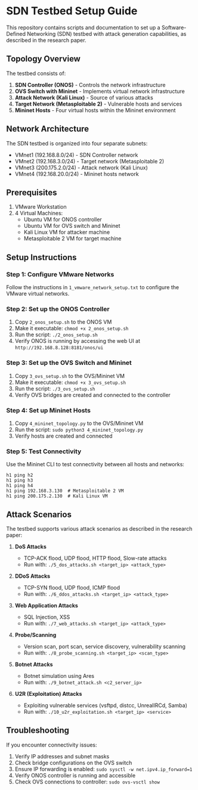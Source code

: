 # SDN Testbed Setup Guide

This repository contains scripts and documentation to set up a Software-Defined Networking (SDN) testbed with attack generation capabilities, as described in the research paper.

## Topology Overview

The testbed consists of:

1. **SDN Controller (ONOS)** - Controls the network infrastructure
2. **OVS Switch with Mininet** - Implements virtual network infrastructure
3. **Attack Network (Kali Linux)** - Source of various attacks
4. **Target Network (Metasploitable 2)** - Vulnerable hosts and services
5. **Mininet Hosts** - Four virtual hosts within the Mininet environment

## Network Architecture

The SDN testbed is organized into four separate subnets:
- VMnet1 (192.168.8.0/24) - SDN Controller network
- VMnet2 (192.168.3.0/24) - Target network (Metasploitable 2)
- VMnet3 (200.175.2.0/24) - Attack network (Kali Linux)
- VMnet4 (192.168.20.0/24) - Mininet hosts network

## Prerequisites

1. VMware Workstation
2. 4 Virtual Machines:
   - Ubuntu VM for ONOS controller
   - Ubuntu VM for OVS switch and Mininet
   - Kali Linux VM for attacker machine
   - Metasploitable 2 VM for target machine

## Setup Instructions

### Step 1: Configure VMware Networks

Follow the instructions in `1_vmware_network_setup.txt` to configure the VMware virtual networks.

### Step 2: Set up the ONOS Controller

1. Copy `2_onos_setup.sh` to the ONOS VM
2. Make it executable: `chmod +x 2_onos_setup.sh`
3. Run the script: `./2_onos_setup.sh`
4. Verify ONOS is running by accessing the web UI at `http://192.168.8.128:8181/onos/ui`

### Step 3: Set up the OVS Switch and Mininet

1. Copy `3_ovs_setup.sh` to the OVS/Mininet VM
2. Make it executable: `chmod +x 3_ovs_setup.sh`
3. Run the script: `./3_ovs_setup.sh`
4. Verify OVS bridges are created and connected to the controller

### Step 4: Set up Mininet Hosts

1. Copy `4_mininet_topology.py` to the OVS/Mininet VM
2. Run the script: `sudo python3 4_mininet_topology.py`
3. Verify hosts are created and connected

### Step 5: Test Connectivity

Use the Mininet CLI to test connectivity between all hosts and networks:
```
h1 ping h2
h1 ping h3
h1 ping h4
h1 ping 192.168.3.130  # Metasploitable 2 VM
h1 ping 200.175.2.130  # Kali Linux VM
```

## Attack Scenarios

The testbed supports various attack scenarios as described in the research paper:

1. **DoS Attacks**
   - TCP-ACK flood, UDP flood, HTTP flood, Slow-rate attacks
   - Run with: `./5_dos_attacks.sh <target_ip> <attack_type>`

2. **DDoS Attacks**
   - TCP-SYN flood, UDP flood, ICMP flood
   - Run with: `./6_ddos_attacks.sh <target_ip> <attack_type>`

3. **Web Application Attacks**
   - SQL Injection, XSS
   - Run with: `./7_web_attacks.sh <target_ip> <attack_type>`

4. **Probe/Scanning**
   - Version scan, port scan, service discovery, vulnerability scanning
   - Run with: `./8_probe_scanning.sh <target_ip> <scan_type>`

5. **Botnet Attacks**
   - Botnet simulation using Ares
   - Run with: `./9_botnet_attack.sh <c2_server_ip>`

6. **U2R (Exploitation) Attacks**
   - Exploiting vulnerable services (vsftpd, distcc, UnrealIRCd, Samba)
   - Run with: `./10_u2r_exploitation.sh <target_ip> <service>`

## Troubleshooting

If you encounter connectivity issues:

1. Verify IP addresses and subnet masks
2. Check bridge configurations on the OVS switch
3. Ensure IP forwarding is enabled: `sudo sysctl -w net.ipv4.ip_forward=1`
4. Verify ONOS controller is running and accessible
5. Check OVS connections to controller: `sudo ovs-vsctl show`
